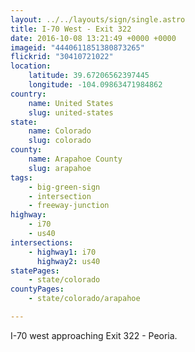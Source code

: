 ```yaml
---
layout: ../../layouts/sign/single.astro
title: I-70 West - Exit 322
date: 2016-10-08 13:21:49 +0000 +0000
imageid: "4440611851380873265"
flickrid: "30410721022"
location:
    latitude: 39.67206562397445
    longitude: -104.09863471984862
country:
    name: United States
    slug: united-states
state:
    name: Colorado
    slug: colorado
county:
    name: Arapahoe County
    slug: arapahoe
tags:
    - big-green-sign
    - intersection
    - freeway-junction
highway:
    - i70
    - us40
intersections:
    - highway1: i70
      highway2: us40
statePages:
    - state/colorado
countyPages:
    - state/colorado/arapahoe

---
```

I-70 west approaching Exit 322 - Peoria.